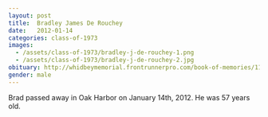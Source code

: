 ```yaml
---
layout: post
title:  Bradley James De Rouchey
date:   2012-01-14
categories: class-of-1973
images:
  - /assets/class-of-1973/bradley-j-de-rouchey-1.png
  - /assets/class-of-1973/bradley-j-de-rouchey-2.jpg
obituary: http://whidbeymemorial.frontrunnerpro.com/book-of-memories/1118868/Bradley-De-Rouchey/obituary.php
gender: male
---
```

Brad passed away in Oak Harbor on January 14th, 2012. He was 57 years old.
